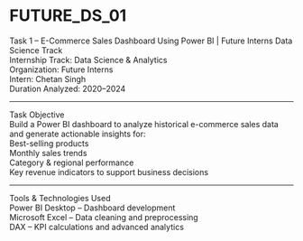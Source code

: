 # FUTURE_DS_01
Task 1 – E-Commerce Sales Dashboard Using Power BI | Future Interns Data Science Track <br>
Internship Track: Data Science & Analytics<br>
Organization: Future Interns<br>
Intern: Chetan Singh<br>
Duration Analyzed: 2020–2024<br>
<hr>
 Task Objective<br>
Build a Power BI dashboard to analyze historical e-commerce sales data and generate actionable insights for:<br>
Best-selling products<br>
Monthly sales trends<br>
Category & regional performance<br>
Key revenue indicators to support business decisions<br>
<hr>
Tools & Technologies Used<br>
Power BI Desktop – Dashboard development<br>
Microsoft Excel – Data cleaning and preprocessing<br>
DAX – KPI calculations and advanced analytics<br>
